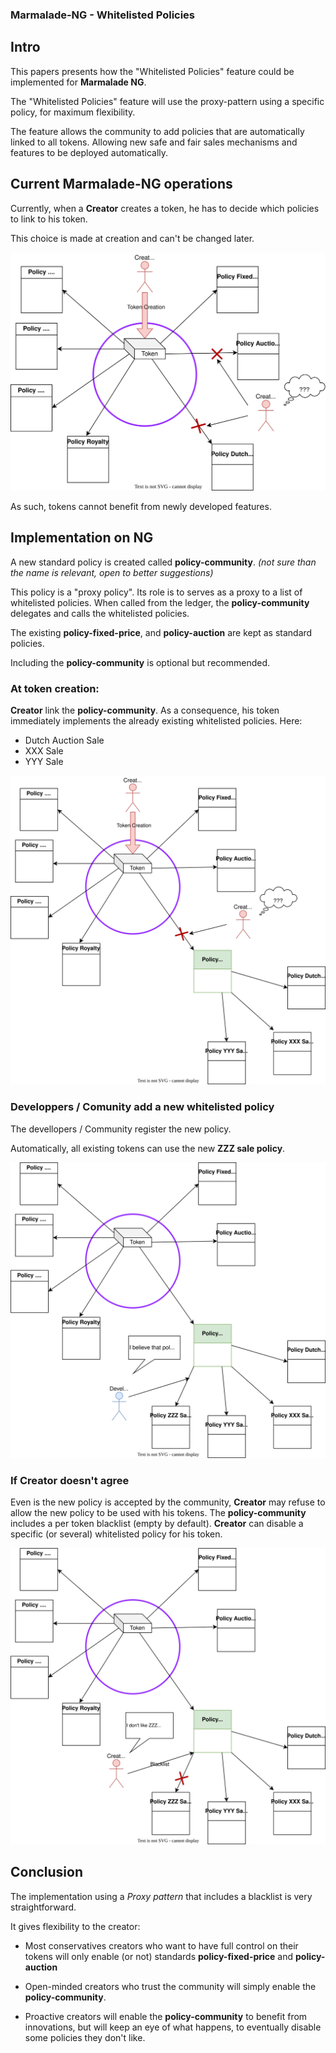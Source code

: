 ### Marmalade-NG  - Whitelisted Policies

## Intro

This papers presents how the "Whitelisted Policies" feature could be implemented for **Marmalade NG**.

The "Whitelisted Policies" feature will use the proxy-pattern using a specific policy, for maximum flexibility.

The feature allows the community to add policies that are automatically linked to all tokens. Allowing new safe and fair sales mechanisms and features to be deployed automatically.

## Current Marmalade-NG operations

Currently, when a **Creator** creates a token, he has to decide which policies to link to his token.

This choice is made at creation and can't be changed later.

![Current operations](img/policies_ng_1.svg)

As such, tokens cannot benefit from newly developed features.


## Implementation on NG

A new standard policy is created called **policy-community**. *(not sure than the name is relevant, open to better  suggestions)*

This policy is a "proxy policy". Its role is to serves as a proxy to a list of whitelisted policies. When called from  the ledger, the **policy-community** delegates and calls the whitelisted policies.

The existing **policy-fixed-price**, and **policy-auction** are kept as standard policies.


Including the **policy-community** is optional but recommended.


### At token creation:

**Creator** link the **policy-community**. As a consequence, his token immediately implements the already existing whitelisted policies. Here:

- Dutch Auction Sale
- XXX Sale
- YYY Sale

![Include community](img/policies_ng_2.svg)


### Developpers / Comunity add a new whitelisted policy

The devellopers / Community register the new policy.

Automatically, all existing tokens can use the new **ZZZ sale policy**.

![Add new](img/policies_ng_3.svg)


### If Creator doesn't agree

Even is the new policy is accepted by the community, **Creator** may refuse to allow the new policy to be used with his tokens.
The **policy-community** includes a per token blacklist (empty by default).
**Creator** can disable a specific (or several) whitelisted policy for his token.

![Blacklist](img/policies_ng_4.svg)


## Conclusion

The implementation using a *Proxy pattern* that includes a blacklist is very straightforward.

It gives flexibility to the creator:

- Most conservatives creators who want to have full control on their tokens will only enable (or not) standards **policy-fixed-price** and **policy-auction**

- Open-minded creators who trust the community will simply enable the **policy-community**.

- Proactive creators will enable the **policy-community** to benefit from innovations, but will keep an eye of what happens, to eventually disable some policies they don't like.
